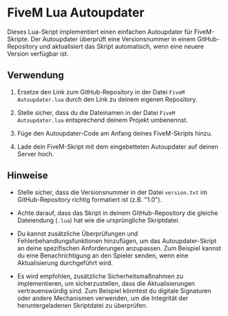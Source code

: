 # FiveM Lua Autoupdater

Dieses Lua-Skript implementiert einen einfachen Autoupdater für FiveM-Skripte. Der Autoupdater überprüft eine Versionsnummer in einem GitHub-Repository und aktualisiert das Skript automatisch, wenn eine neuere Version verfügbar ist.

## Verwendung

1. Ersetze den Link zum GitHub-Repository in der Datei `FiveM Autoupdater.lua` durch den Link zu deinem eigenen Repository.

2. Stelle sicher, dass du die Dateinamen in der Datei `FiveM Autoupdater.lua` entsprechend deinem Projekt umbenennst. 

3. Füge den Autoupdater-Code am Anfang deines FiveM-Skripts hinzu.

4. Lade dein FiveM-Skript mit dem eingebetteten Autoupdater auf deinen Server hoch.

## Hinweise

- Stelle sicher, dass die Versionsnummer in der Datei `version.txt` im GitHub-Repository richtig formatiert ist (z.B. "1.0").

- Achte darauf, dass das Skript in deinem GitHub-Repository die gleiche Dateiendung (`.lua`) hat wie die ursprüngliche Skriptdatei.

- Du kannst zusätzliche Überprüfungen und Fehlerbehandlungsfunktionen hinzufügen, um das Autoupdater-Skript an deine spezifischen Anforderungen anzupassen. Zum Beispiel kannst du eine Benachrichtigung an den Spieler senden, wenn eine Aktualisierung durchgeführt wird.

- Es wird empfohlen, zusätzliche Sicherheitsmaßnahmen zu implementieren, um sicherzustellen, dass die Aktualisierungen vertrauenswürdig sind. Zum Beispiel könntest du digitale Signaturen oder andere Mechanismen verwenden, um die Integrität der heruntergeladenen Skriptdatei zu überprüfen.
